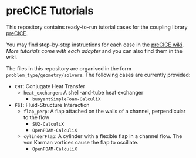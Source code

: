 # preCICE Tutorials

This repository contains ready-to-run tutorial cases for the coupling library [preCICE](http://www.precice.org/).

You may find step-by-step instructions for each case in the [preCICE wiki](https://github.com/precice/precice/wiki). *More tutorials come with each adapter* and you can also find them in the wiki.

The files in this repository are organised in the form `problem_type/geometry/solvers`. The following cases are currently provided:

* `CHT`: Conjugate Heat Transfer
   * `heat_exchanger`: A shell-and-tube heat exchanger
      * `buoyantSimpleFoam-CalculiX`
* `FSI`: Fluid-Structure Interaction
   * `flap_perp`: A flap attached on the walls of a channel, perpendicular to the flow
      * `SU2-CalculiX`
      * `OpenFOAM-CalculiX`
    * `cylinderFlap`: A cylinder with a flexible flap in a channel flow. The von Karman vortices cause the flap to oscillate. 
      * `OpenFOAM-CalculiX`